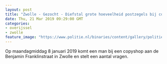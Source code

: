```yaml
---
layout: post
title: "Zwolle - Gezocht - Diefstal grote hoeveelheid postzegels bij copyshop"
date: Thu, 21 Mar 2019 09:29:00 GMT
categories: 
- overijssel 
- zwolle 
feature_image: "https://www.politie.nl/binaries/content/gallery/politie/gezocht/verdachten/2019/maart/02-on/2019020880-1.jpg"
---
```


Op maandagmiddag 8 januari 2019 komt een man bij een copyshop aan de Benjamin Franklinstraat in Zwolle en stelt een aantal vragen.
